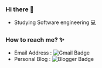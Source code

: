 ### Hi there 👋
 - Studying Software engineering :computer:


### How to reach me? :sparkles:
 - Email Address : ![Gmail Badge](https://img.shields.io/badge/Gmail-d14836?style=flat-square&logo=Gmail&logoColor=white&link=mailto:brightdev.bs@gmail.com)
 - Personal Blog : ![Blogger Badge](https://img.shields.io/badge/Blog-Blog-blue&logo=Blogger&logoColor=Blue&link=https://brightmango.tistory.com/manage)

